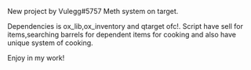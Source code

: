 New project by Vulegg#5757
Meth system on target.

Dependencies is ox_lib,ox_inventory and qtarget ofc!.
Script have sell for items,searching barrels for dependent items for cooking and also have unique system of cooking.

Enjoy in my work!
